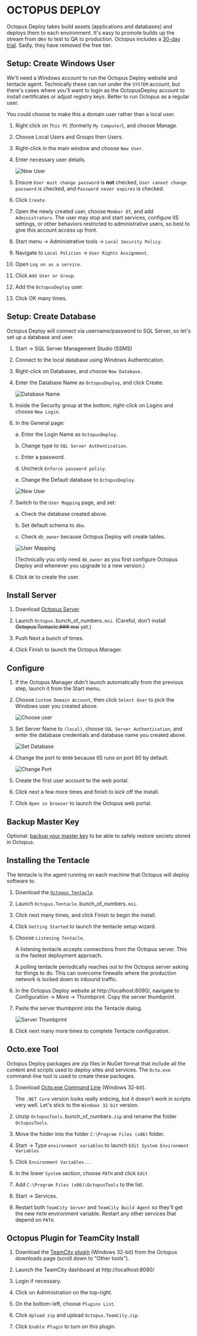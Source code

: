 OCTOPUS DEPLOY
==============

Octopus Deploy takes build assets (applications and databases) and deploys them to each environment.  It's easy to promote builds up the stream from dev to test to QA to production.  Octopus includes a [30-day trial](https://octopus.com/purchase).  Sadly, they have removed the free tier.


Setup: Create Windows User
--------------------------

We'll need a Windows account to run the Octopus Deploy website and tentacle agent.  Technically these can run under the `SYSTEM` account, but there's cases where you'll want to login as the OctopusDeploy account to install certificates or adjust registry keys.  Better to run Octopus as a regular user.

You could choose to make this a domain user rather than a local user.

1. Right click on `This PC` (formerly `My Computer`), and choose Manage.

2. Choose Local Users and Groups then Users.

3. Right-click in the main window and choose `New User`.

4. Enter necessary user details.

   ![New User](1-octopus-user.png)

5. Ensure `User must change password` is **not** checked, `User cannot change password` is checked, and `Password never expires` is checked.

6. Click `Create`.

7. Open the newly created user, choose `Member Of`, and add `Administrators`.  The user may stop and start services, configure IIS settings, or other behaviors restricted to administrative users, so best to give this account access up front.

8. Start menu -> Administrative tools -> `Local Security Policy`.

9. Navigate to `Local Policies` -> `User Rights Assignment`.

10. Open `Log on as a service`.

11. Click `Add User or Group`.

12. Add the `OctopusDeploy` user.

13. Click OK many times.


Setup: Create Database
----------------------

Octopus Deploy will connect via username/password to SQL Server, so let's set up a database and user.

1. Start -> SQL Server Management Studio (SSMS)

2. Connect to the local database using Windows Authentication.

3. Right-click on Databases, and choose `New Database`.

4. Enter the Database Name as `OctopusDeploy`, and click Create.

   ![Database Name](2-new-database.png)

5. Inside the Security group at the bottom, right-click on Logins and choose `New Login`.

6. In the General page:

   a. Enter the Login Name as `OctopusDeploy`.

   b. Change type to `SQL Server Authentication`.

   c. Enter a password.

   d. Uncheck `Enforce password policy`.

   e. Change the Default database to `OctopusDeploy`.

   ![New User](3-database-user.png)

7. Switch to the `User Mapping` page, and set:

   a. Check the database created above.

   b. Set default schema to `dbo`.

   c. Check `db_owner` because Octopus Deploy will create tables.

   ![User Mapping](4-database-user-mapping.png)

   (Technically you only need `db_owner` as you first configure Octopus Deploy and whenever you upgrade to a new version.)

8. Click `OK` to create the user.


Install Server
--------------

1. Download [Octopus Server](https://octopus.com/downloads).

2. Launch `Octopus.`bunch_of_numbers`.msi`.  (Careful, don't install ~~Octopus.Tentacle.###.msi~~ yet.)

3. Push Next a bunch of times.

4. Click Finish to launch the Octopus Manager.


Configure
---------

1. If the Octopus Manager didn't launch automatically from the previous step, launch it from the Start menu.

2. Choose `Custom Domain Account`, then click `Select User` to pick the Windows user you created above.

   ![Choose user](5-set-user.png)

3. Set Server Name to `(local)`, choose `SQL Server Authentication`, and enter the database credentials and database name you created above.

   ![Set Database](6-set-database.png)

4. Change the port to `8090` because IIS runs on port 80 by default.

   ![Change Port](7-change-port.png)

5. Create the first user account to the web portal.

6. Click next a few more times and finish to kick off the install.

7. Click `Open in browser` to launch the Octopus web portal.


Backup Master Key
-----------------

Optional: [backup your master key](https://octopus.com/docs/reference/security-and-encryption) to be able to safely restore secrets stored in Octopus.


Installing the Tentacle
-----------------------

The tentacle is the agent running on each machine that Octopus will deploy software to.

1. Download the [`Octopus Tentacle`](https://octopus.com/downloads).

2. Launch `Octopus.Tentacle.`bunch_of_numbers`.msi`.

3. Click next many times, and click Finish to begin the install.

4. Click `Getting Started` to launch the tentacle setup wizard.

5. Choose `Listening Tentacle`.

   A listening tentacle accepts connections from the Octopus server. This is the fastest deployment approach.

   A polling tentacle periodically reaches out to the Octopus server asking for things to do.  This can overcome firewalls where the production network is locked down to inbound traffic.

6. In the Octopus Deploy website at http://localhost:8090/, navigate to Configuration -> More -> Thumbprint. Copy the server thumbprint.

7. Paste the server thumbprint into the Tentacle dialog.

   ![Server Thumbprint](8-server-thumbprint.png)

8. Click next many more times to complete Tentacle configuration.


Octo.exe Tool
-------------

Octopus Deploy packages are zip files in NuGet format that include all the content and scripts used to deploy sites and services. The `Octo.exe` command-line tool is used to create these packages.

1. Download [Octo.exe Command Line](https://octopus.com/downloads) (Windows 32-bit).

   The `.NET Core` version looks really enticing, but it doesn't work in scripts very well.  Let's stick to the `Windows 32-bit` version.

2. Unzip `OctopusTools.`bunch_of_numbers`.zip` and rename the folder `OctopusTools`.

3. Move the folder into the folder `C:\Program Files (x86)` folder.

4. Start -> Type `environment variables` to launch `Edit System Environment Variables`

5. Click `Environment Variables...`

6. In the lower `System` section, choose `PATH` and click `Edit`

7. Add `C:\Program Files (x86)\OctopusTools` to the list.

8. Start -> Services.

9. Restart both `TeamCity Server` and `TeamCity Build Agent` so they'll get the new `PATH` environment variable.  Restart any other services that depend on `PATH`.


Octopus Plugin for TeamCity Install
-----------------------------------

1. Download the [TeamCity plugin](https://octopus.com/downloads) (Windows 32-bit) from the Octopus downloads page (scroll down to "Other tools").

2. Launch the TeamCity dashboard at http://localhost:8080/

3. Login if necessary.

4. Click on Administration on the top-right.

5. On the bottom-left, choose `Plugins List`.

6. Click `Upload zip` and upload `Octopus.TeamCity.zip`.

7. Click `Enable Plugin` to turn on this plugin.
